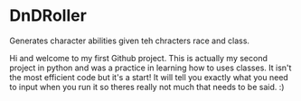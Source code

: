# DnDRoller
 Generates character abilities given teh chracters race and class.


Hi and welcome to my first Github project. This is actually my second project in python and was a practice in learning 
how to uses classes. It isn't the most efficient code but it's a start! It will tell you exactly what you need to input
when you run it so theres really not much that needs to be said. :)
